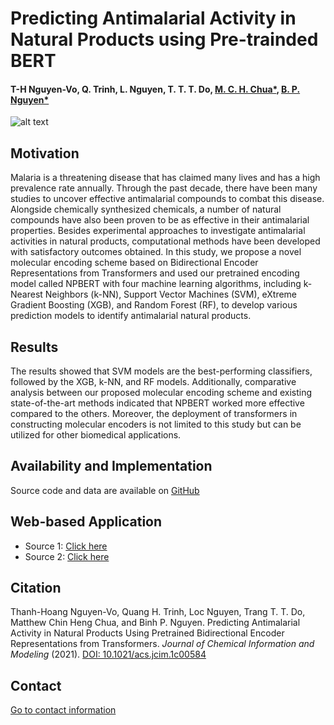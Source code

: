 # Predicting Antimalarial Activity in Natural Products using Pre-trainded BERT

#### T-H Nguyen-Vo, Q. Trinh, L. Nguyen, T. T. T. Do, [M. C. H. Chua*](https://www.iss.nus.edu.sg/about-us/staff/detail/654/Dr.%20Matthew%20CHUA), [B. P. Nguyen*](https://homepages.ecs.vuw.ac.nz/~nguyenb5/about.html)


![alt text](https://github.com/mldlproject/2021-NPBERT-Antimalaria/blob/main/NPBERT_abs.svg)


## Motivation
Malaria is a threatening disease that has claimed many lives and has a high prevalence rate annually. Through the past decade, there have been many studies 
to uncover effective antimalarial compounds to combat this disease. Alongside chemically synthesized chemicals, a number of natural compounds have also been 
proven to be as effective in their antimalarial properties. Besides experimental approaches to investigate antimalarial activities in natural products, 
computational methods have been developed with satisfactory outcomes obtained. In this study, we propose a novel molecular encoding scheme based on Bidirectional Encoder Representations from Transformers and used our pretrained encoding model called NPBERT with four machine learning algorithms, including k-Nearest Neighbors 
(k-NN), Support Vector Machines (SVM), eXtreme Gradient Boosting (XGB), and Random Forest (RF), to develop various prediction models to identify antimalarial natural products. 

## Results
The results showed that SVM models are the best-performing classifiers, followed by the XGB, k-NN, and RF models. Additionally, comparative analysis between our proposed molecular encoding scheme and existing state-of-the-art methods indicated that NPBERT worked more effective compared to the others. Moreover, the deployment of transformers in constructing molecular encoders is not limited to this study but can be utilized for other biomedical applications. 

## Availability and Implementation
Source code and data are available on [GitHub](https://github.com/mldlproject/2021-NPBERT-Antimalaria)

## Web-based Application
- Source 1: [Click here](http://14.231.244.182:8004/) 
- Source 2: [Click here](http://192.168.1.7:8004/)

## Citation
Thanh-Hoang Nguyen-Vo, Quang H. Trinh, Loc Nguyen, Trang T. T. Do, Matthew Chin Heng Chua, and Binh P. Nguyen. Predicting Antimalarial Activity in Natural Products Using Pretrained Bidirectional Encoder Representations from Transformers. *Journal of Chemical Information and Modeling* (2021). [DOI: 10.1021/acs.jcim.1c00584](https://pubs.acs.org/doi/10.1021/acs.jcim.1c00584)

## Contact 
[Go to contact information](https://homepages.ecs.vuw.ac.nz/~nguyenb5/contact.html)
